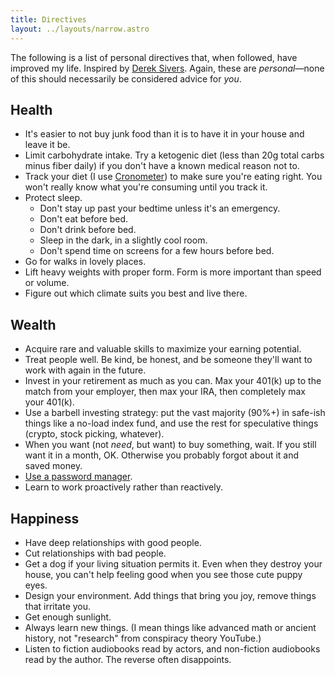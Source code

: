```yaml
---
title: Directives
layout: ../layouts/narrow.astro
---
```


The following is a list of personal directives that, when followed, have improved my life. Inspired by [Derek Sivers](https://sive.rs/d1). Again, these are _personal_—none of this should necessarily be considered advice for _you_.

## Health

- It's easier to not buy junk food than it is to have it in your house and leave it be.
- Limit carbohydrate intake. Try a ketogenic diet (less than 20g total carbs minus fiber daily) if you don't have a known medical reason not to.
- Track your diet (I use [Cronometer](https://cronometer.com)) to make sure you're eating right. You won't really know what you're consuming until you track it.
- Protect sleep.
  - Don't stay up past your bedtime unless it's an emergency.
  - Don't eat before bed.
  - Don't drink before bed.
  - Sleep in the dark, in a slightly cool room.
  - Don't spend time on screens for a few hours before bed.
- Go for walks in lovely places.
- Lift heavy weights with proper form. Form is more important than speed or volume.
- Figure out which climate suits you best and live there.

## Wealth

- Acquire rare and valuable skills to maximize your earning potential.
- Treat people well. Be kind, be honest, and be someone they'll want to work with again in the future.
- Invest in your retirement as much as you can. Max your 401(k) up to the match from your employer, then max your IRA, then completely max your 401(k).
- Use a barbell investing strategy: put the vast majority (90%+) in safe-ish things like a no-load index fund, and use the rest for speculative things (crypto, stock picking, whatever).
- When you want (not _need_, but want) to buy something, wait. If you still want it in a month, OK. Otherwise you probably forgot about it and saved money.
- [Use a password manager](/technical-writing/all-about-passwords/).
- Learn to work proactively rather than reactively.

## Happiness

- Have deep relationships with good people.
- Cut relationships with bad people.
- Get a dog if your living situation permits it. Even when they destroy your house, you can't help feeling good when you see those cute puppy eyes.
- Design your environment. Add things that bring you joy, remove things that irritate you.
- Get enough sunlight.
- Always learn new things. (I mean things like advanced math or ancient history, not "research" from conspiracy theory YouTube.)
- Listen to fiction audiobooks read by actors, and non-fiction audiobooks read by the author. The reverse often disappoints.
